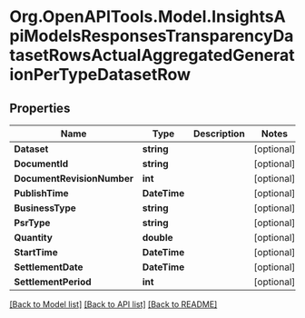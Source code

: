 # Org.OpenAPITools.Model.InsightsApiModelsResponsesTransparencyDatasetRowsActualAggregatedGenerationPerTypeDatasetRow

## Properties

Name | Type | Description | Notes
------------ | ------------- | ------------- | -------------
**Dataset** | **string** |  | [optional] 
**DocumentId** | **string** |  | [optional] 
**DocumentRevisionNumber** | **int** |  | [optional] 
**PublishTime** | **DateTime** |  | [optional] 
**BusinessType** | **string** |  | [optional] 
**PsrType** | **string** |  | [optional] 
**Quantity** | **double** |  | [optional] 
**StartTime** | **DateTime** |  | [optional] 
**SettlementDate** | **DateTime** |  | [optional] 
**SettlementPeriod** | **int** |  | [optional] 

[[Back to Model list]](../README.md#documentation-for-models) [[Back to API list]](../README.md#documentation-for-api-endpoints) [[Back to README]](../README.md)

